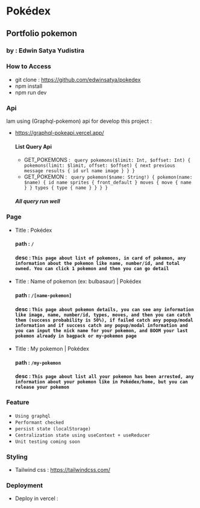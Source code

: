 # Pokédex

## Portfolio pokemon

### by : Edwin Satya Yudistira

### How to Access

- git clone : https://github.com/edwinsatya/pokedex
- npm install
- npm run dev

### Api

Iam using (Graphql-pokemon) api for develop this project :

- https://graphql-pokeapi.vercel.app/

  #### List Query Api

  - GET_POKEMONS :
    ` query pokemons($limit: Int, $offset: Int) { pokemons(limit: $limit, offset: $offset) { next previous message results { id url name image } } }`
  - GET_POKEMON :
    ` query pokemon($name: String!) { pokemon(name: $name) { id name sprites { front_default } moves { move { name } } types { type { name } } } }`

  ##### All query run well

### Page

- Title : Pokédex
  #### path : `/`
  #### desc : `This page about list of pokemons, in card of pokemon, any information about the pokemon like name, number/id, and total owned. You can click 1 pokemon and then you can go detail`
- Title : Name of pokemon (ex: bulbasaur) | Pokédex
  #### path : `/[name-pokemon]`
  #### desc : `This page about pokemon details, you can see any information like image, name, number/id, types, moves, and then you can catch them (success probability is 50%), if failed catch any popup/modal information and if success catch any popup/modal information and you can input the nick name for your pokemon, and BOOM your last pokemon already in bagpack or my-pokemon page`
- Title : My pokemon | Pokédex
  #### path : `/my-pokemon`
  #### desc : `This page about list all your pokemon has been arrested, any information about your pokemon like in Pokédex/home, but you can release your pokemon`

### Feature

- `Using graphql`
- `Performant checked`
- `persist state (localStorage)`
- `Centralization state using useContext + useReducer`
- `Unit testing coming soon`

### Styling

- Tailwind css : https://tailwindcss.com/

### Deployment

- Deploy in vercel :
